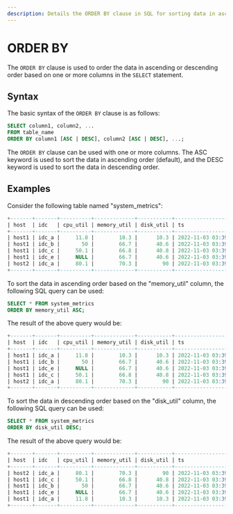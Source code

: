 ```yaml
---
description: Details the ORDER BY clause in SQL for sorting data in ascending or descending order based on one or more columns, with syntax and examples.
---
```


# ORDER BY

The `ORDER BY` clause is used to order the data in ascending or descending order based on one or more columns in the
`SELECT` statement.

## Syntax

The basic syntax of the `ORDER BY` clause is as follows:

```sql
SELECT column1, column2, ...
FROM table_name
ORDER BY column1 [ASC | DESC], column2 [ASC | DESC], ...;
```

The `ORDER BY` clause can be used with one or more columns. The ASC keyword is used to sort the data
in ascending order (default), and the DESC keyword is used to sort the data in descending order.

## Examples

Consider the following table named "system_metrics":

```sql
+-------+-------+----------+-------------+-----------+---------------------+
| host  | idc   | cpu_util | memory_util | disk_util | ts                  |
+-------+-------+----------+-------------+-----------+---------------------+
| host1 | idc_a |     11.8 |        10.3 |      10.3 | 2022-11-03 03:39:57 |
| host1 | idc_b |       50 |        66.7 |      40.6 | 2022-11-03 03:39:57 |
| host1 | idc_c |     50.1 |        66.8 |      40.8 | 2022-11-03 03:39:57 |
| host1 | idc_e |     NULL |        66.7 |      40.6 | 2022-11-03 03:39:57 |
| host2 | idc_a |     80.1 |        70.3 |        90 | 2022-11-03 03:39:57 |
+-------+-------+----------+-------------+-----------+---------------------+
```

To sort the data in ascending order based on the "memory_util" column, the following SQL query can be used:

```sql
SELECT * FROM system_metrics
ORDER BY memory_util ASC;
```

The result of the above query would be:

```sql
+-------+-------+----------+-------------+-----------+---------------------+
| host  | idc   | cpu_util | memory_util | disk_util | ts                  |
+-------+-------+----------+-------------+-----------+---------------------+
| host1 | idc_a |     11.8 |        10.3 |      10.3 | 2022-11-03 03:39:57 |
| host1 | idc_b |       50 |        66.7 |      40.6 | 2022-11-03 03:39:57 |
| host1 | idc_e |     NULL |        66.7 |      40.6 | 2022-11-03 03:39:57 |
| host1 | idc_c |     50.1 |        66.8 |      40.8 | 2022-11-03 03:39:57 |
| host2 | idc_a |     80.1 |        70.3 |        90 | 2022-11-03 03:39:57 |
+-------+-------+----------+-------------+-----------+---------------------+
```

To sort the data in descending order based on the "disk_util" column, the following SQL query can be used:

```sql
SELECT * FROM system_metrics
ORDER BY disk_util DESC;
```

The result of the above query would be:

```sql
+-------+-------+----------+-------------+-----------+---------------------+
| host  | idc   | cpu_util | memory_util | disk_util | ts                  |
+-------+-------+----------+-------------+-----------+---------------------+
| host2 | idc_a |     80.1 |        70.3 |        90 | 2022-11-03 03:39:57 |
| host1 | idc_c |     50.1 |        66.8 |      40.8 | 2022-11-03 03:39:57 |
| host1 | idc_b |       50 |        66.7 |      40.6 | 2022-11-03 03:39:57 |
| host1 | idc_e |     NULL |        66.7 |      40.6 | 2022-11-03 03:39:57 |
| host1 | idc_a |     11.8 |        10.3 |      10.3 | 2022-11-03 03:39:57 |
+-------+-------+----------+-------------+-----------+---------------------+
```
